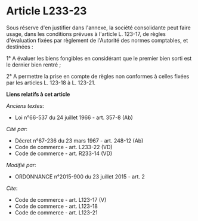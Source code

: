 # Article L233-23

Sous réserve d'en justifier dans l'annexe, la société consolidante peut faire usage, dans les conditions prévues à l'article
L. 123-17, de règles d'évaluation fixées par règlement de l'Autorité des normes comptables, et destinées : 

1° A évaluer les biens fongibles en considérant que le premier bien sorti est le dernier bien rentré ; 

2° A permettre la prise en compte de règles non conformes à celles fixées par les articles L. 123-18 à L. 123-21.

**Liens relatifs à cet article**

_Anciens textes_:

  - Loi n°66-537 du 24 juillet 1966 - art. 357-8 (Ab)

_Cité par_:

  - Décret n°67-236 du 23 mars 1967 - art. 248-12 (Ab)
  - Code de commerce - art. L233-22 (VD)
  - Code de commerce - art. R233-14 (VD)

_Modifié par_:

  - ORDONNANCE n°2015-900 du 23 juillet 2015 - art. 2

_Cite_:

  - Code de commerce - art. L123-17 (V)
  - Code de commerce - art. L123-18
  - Code de commerce - art. L123-21
